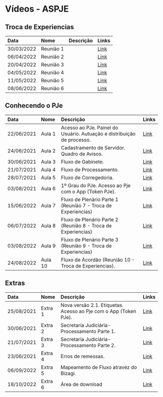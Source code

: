 # Vídeos - ASPJE


## Troca de Experiencias

|  Data  | Nome | Descrição | Links |
|:-------|:----------|:----------:|------|
| 30/03/2022 | Reunião 1 |  | [Link](https://justicaeleitoral-my.sharepoint.com/:v:/g/personal/gabriel_bezerra_tse_jus_br/EWl1G11b6_NFmX3ZFNiSP1sBpgLEAOQeCa9zHHbskiCewA?e=1h8c63) |
| 06/04/2022 | Reunião 2 |  | [Link](https://justicaeleitoral-my.sharepoint.com/:v:/g/personal/gabriel_bezerra_tse_jus_br/EZ1rXT4MZC1JgCAEIOqeYRUBJrCa04vGdDbOm5D6ff_X5Q?e=55o6Ac) |
| 20/04/2022 | Reunião 3 |  | [Link](https://justicaeleitoral-my.sharepoint.com/:v:/g/personal/gabriel_bezerra_tse_jus_br/EZf3X8FpnpxKrBrMD6mPLDQBzG-92i2YKE_FRhCNeo11iQ?e=3dwGAt) |
| 04/05/2022 | Reunião 4 |  | [Link](https://justicaeleitoral-my.sharepoint.com/:v:/g/personal/gabriel_bezerra_tse_jus_br/EcqlTjasZzdCvH1uKnkhDPQBFQHrL5ib-9ivyYFQKmtP5A?e=4QoeQ6) |
| 11/05/2022 | Reunião 5 |  | [Link](https://justicaeleitoral-my.sharepoint.com/:v:/r/personal/gabriel_bezerra_tse_jus_br/Documents/Grava%C3%A7%C3%B5es/Conhecendo%20o%20PJe/5%C2%BA%20Reuni%C3%A3o%2011-05-2022%20Troca%20de%20Experi%C3%AAncias.mp4?csf=1&web=1&e=idhXae) |
| 08/06/2022 | Reunião 6 |  | [Link](https://justicaeleitoral-my.sharepoint.com/:v:/g/personal/gabriel_bezerra_tse_jus_br/EVXALIET8_NGjn42_oUDu0EBtV4M06rxEBn1XrpkYF6khg?e=8aYtr2) |

## Conhecendo o PJe

|  Data  | Nome | Descrição | Links |
|:-------|:----------|:----------|:------|
| 22/06/2021 | Aula 1 | Acesso ao PJe. Painel do Usuário. Autuação e distribuição de processo. | [Link](https://web.microsoftstream.com/video/3644c8fc-b9c7-4a2d-b142-2d54f5b9e85b) |
| 24/06/2021 | Aula 2 | Cadastramento de Servidor. Quadro de Avisos. | [Link](https://web.microsoftstream.com/video/ecf4cbe1-7acc-45ea-8ef7-6d16255168f7) |
| 30/06/2021 | Aula 3 | Fluxo de Gabinete. | [Link](https://web.microsoftstream.com/video/4fb46319-9742-42eb-a8ba-7840dfba494e) |
| 21/07/2021 | Aula 4 | Fluxo de Processamento. | [Link](https://web.microsoftstream.com/video/4d7a7466-4bd3-4b71-b4f3-183c1e4ce796) |
| 28/07/2021 | Aula 5 | Fluxo de Corregedoria. | [Link](https://web.microsoftstream.com/video/00acb760-22b5-42df-a8c6-b8cd88ff2daa) |
| 03/08/2021 | Aula 6 | 1º Grau do PJe. Acesso ao Pje com o App (Token PJe). | [Link](https://web.microsoftstream.com/video/4f953ff5-3b52-4f82-9944-1e1a8d597a38) |
| 15/06/2022 | Aula 7 | Fluxo de Plenário Parte 1 (Reunião 7 - Troca de Experiencias) | [Link](https://justicaeleitoral-my.sharepoint.com/:v:/g/personal/gabriel_bezerra_tse_jus_br/ESjI6JdB4GZBvHP0Los3-nkBulSIK_vwBf1OQrW0qj7Omw?e=EhxAaV) |
| 06/07/2022 | Aula 8 | Fluxo de Plenário Parte 2 (Reunião 8 - Troca de Experiencias) | [Link](https://justicaeleitoral-my.sharepoint.com/:v:/g/personal/gabriel_bezerra_tse_jus_br/EQaUEBOENR5HhMnHX3T5B1QBwhDFMp1jT5gJJhaPJZ3XmA?e=c3AmT1) |
| 03/08/2022 | Aula 9 | Fluxo de Plenário Parte 3 (Reunião 9 - Troca de Experiencias) | [Link](https://justicaeleitoral-my.sharepoint.com/:v:/g/personal/gabriel_bezerra_tse_jus_br/EehAFJciHuBMqBdr0UovBagBCfE9nKu4g3iz-IhkOh7ccA?e=9zEjLv) |
| 24/08/2022 | Aula 10 | Fluxo de Ácordão (Reunião 10 - Troca de Experiencias). | [Link](https://justicaeleitoral-my.sharepoint.com/:v:/g/personal/gabriel_bezerra_tse_jus_br/EcVti2_z3sNIiRtyulrXXQkBDoUmZWz6jk-65kmhBLWYgQ?e=9p7JSX) |

## Extras

|  Data  | Nome | Descrição | Links |
|:-------|:----------|:----------|:------|
| 25/08/2021 | Extra 1 | Nova versão 2.1. Etiquetas. Acesso ao Pje com o App (Token PJe). | [Link](https://justicaeleitoral-my.sharepoint.com/:v:/g/personal/bruney_brum_tse_jus_br/Eb1JEUqMh-pHpd_GLih-baAB5rxPFH5fLdlRAfFdt0IrrQ) |
| 30/06/2021 | Extra 2 | Secretaria Judiciária- Processamento Parte 1. | [Link](https://justicaeleitoral-my.sharepoint.com/:v:/g/personal/ruy_tavares_tse_jus_br/EYmWj7JTldJHoaS6gmJDtwsBSdMrZnpg6iWvVr24l4kh_Q?e=Bbol53) |
| 21/07/2021 | Extra 3 | Secretaria Judiciária- Processamento Parte 2. | [Link](https://justicaeleitoral-my.sharepoint.com/:v:/g/personal/ruy_tavares_tse_jus_br/Ea6POAns3v5KlrFCwGLsRFEB6-dHzN3x98RtGyF2zdRoLg?e=Eqv469) |
| 23/06/2021 | Extra 4 | Erros de remessas. | [Link](https://justicaeleitoral-my.sharepoint.com/:v:/g/personal/ruy_tavares_tse_jus_br/EVc_-ddzbApKmq2ep-kWA-kB_P0OduqXJWJcTS0jcbJjcQ?e=KC9egH) |
| 06/09/2022 | Extra 5 | Mapeamento de Fluxo atravéz do Bizagi. | [Link](https://justicaeleitoral-my.sharepoint.com/:v:/g/personal/gabriel_bezerra_tse_jus_br/ETqfZFokjTBCo86NEgqMkzUB8KYSe2TXVcBbk3ijcjJ7lQ?e=cBlZaf) |
| 18/10/2022 | Extra 6 | Área de download | [Link](https://justicaeleitoral-my.sharepoint.com/personal/gabriel_bezerra_tse_jus_br/_layouts/15/stream.aspx?id=%2Fpersonal%2Fgabriel%5Fbezerra%5Ftse%5Fjus%5Fbr%2FDocuments%2FGrava%C3%A7%C3%B5es%2FExtras%2F%C3%81rea%20de%20download%2Emp4&ga=1) |

